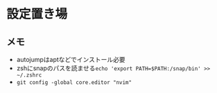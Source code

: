 # 設定置き場
## メモ
- autojumpはaptなどでインストール必要
- zshにsnapのパスを読ませる`echo 'export PATH=$PATH:/snap/bin' >> ~/.zshrc`
- `git config -global core.editor "nvim"`


